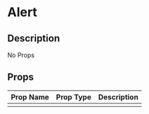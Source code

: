 # Alert

## Description

No Props

## Props

| Prop Name | Prop Type | Description |
| :-------- | :-------: | :---------- |
|       |  |  |

